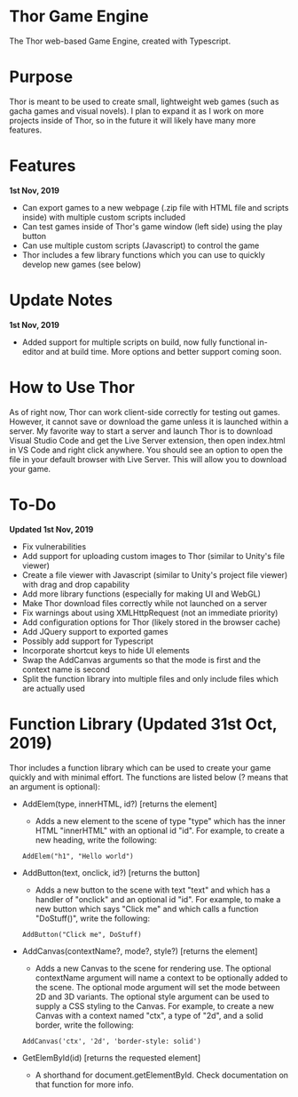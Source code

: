 # Thor Game Engine
 The Thor web-based Game Engine, created with Typescript. 

# Purpose
Thor is meant to be used to create small, lightweight web games (such as gacha games and 
visual novels). I plan to expand it as I work on more projects inside of Thor, so 
in the future it will likely have many more features.

# Features
**1st Nov, 2019**
- Can export games to a new webpage (.zip file with HTML file and scripts inside) with multiple 
custom scripts included
- Can test games inside of Thor's game window (left side) using the play button
- Can use multiple custom scripts (Javascript) to control the game
- Thor includes a few library functions which you can use to quickly develop new games (see below)

# Update Notes
**1st Nov, 2019**
- Added support for multiple scripts on build, now fully functional in-editor and at build time.
More options and better support coming soon.

# How to Use Thor
As of right now, Thor can work client-side correctly for testing out games. However, it cannot
save or download the game unless it is launched within a server. My favorite way to start a server and launch Thor is to download Visual Studio Code and get the Live Server
extension, then open index.html in VS Code and right click anywhere. You should see 
an option to open the file in your default browser with Live Server. This will allow you to 
download your game. 

# To-Do
**Updated 1st Nov, 2019**
- Fix vulnerabilities
- Add support for uploading custom images to Thor (similar to Unity's file viewer)
- Create a file viewer with Javascript (similar to Unity's project file viewer) with drag and drop capability
- Add more library functions (especially for making UI and WebGL)
- Make Thor download files correctly while not launched on a server
- Fix warnings about using XMLHttpRequest (not an immediate priority)
- Add configuration options for Thor (likely stored in the browser cache)
- Add JQuery support to exported games
- Possibly add support for Typescript
- Incorporate shortcut keys to hide UI elements
- Swap the AddCanvas arguments so that the mode is first and the context name is second
- Split the function library into multiple files and only include files which are actually used

# Function Library (Updated 31st Oct, 2019)
Thor includes a function library which can be used to create your game quickly and with 
minimal effort. The functions are listed below (? means that an argument is optional): 

- AddElem(type, innerHTML, id?)     [returns the element]
  - Adds a new element to the scene of type "type" which has the inner HTML "innerHTML" 
with an optional id "id". For example, to create a new heading, write the following: 
  ```
  AddElem("h1", "Hello world")
  ```

- AddButton(text, onclick, id?)     [returns the button]
  - Adds a new button to the scene with text "text" and which has a handler of "onclick"
  and an optional id "id". For example, to make a new button which says "Click me" 
  and which calls a function "DoStuff()", write the following: 
  ```
  AddButton("Click me", DoStuff)
  ```

- AddCanvas(contextName?, mode?, style?)     [returns the element]
  - Adds a new Canvas to the scene for rendering use. The optional contextName argument will
  name a context to be optionally added to the scene. The optional mode argument will set
  the mode between 2D and 3D variants. The optional style argument can be used to supply 
  a CSS styling to the Canvas. For example, to create a new Canvas with a context named
  "ctx", a type of "2d", and a solid border, write the following:
  ```
  AddCanvas('ctx', '2d', 'border-style: solid')
  ```
  
- GetElemById(id)                 [returns the requested element]
  - A shorthand for document.getElementById. Check documentation on that function
  for more info.
